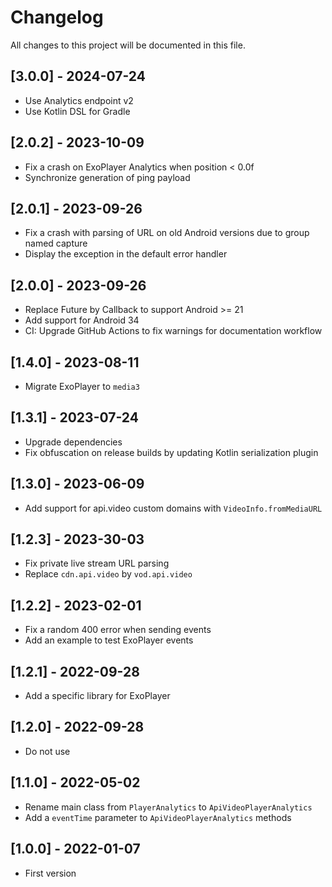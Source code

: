 # Changelog

All changes to this project will be documented in this file.

## [3.0.0] - 2024-07-24

- Use Analytics endpoint v2
- Use Kotlin DSL for Gradle

## [2.0.2] - 2023-10-09

- Fix a crash on ExoPlayer Analytics when position < 0.0f
- Synchronize generation of ping payload

## [2.0.1] - 2023-09-26

- Fix a crash with parsing of URL on old Android versions due to group named capture
- Display the exception in the default error handler

## [2.0.0] - 2023-09-26

- Replace Future by Callback to support Android >= 21
- Add support for Android 34
- CI: Upgrade GitHub Actions to fix warnings for documentation workflow

## [1.4.0] - 2023-08-11

- Migrate ExoPlayer to `media3`

## [1.3.1] - 2023-07-24

- Upgrade dependencies
- Fix obfuscation on release builds by updating Kotlin serialization plugin

## [1.3.0] - 2023-06-09

- Add support for api.video custom domains with `VideoInfo.fromMediaURL`

## [1.2.3] - 2023-30-03

- Fix private live stream URL parsing
- Replace `cdn.api.video` by `vod.api.video`

## [1.2.2] - 2023-02-01

- Fix a random 400 error when sending events
- Add an example to test ExoPlayer events

## [1.2.1] - 2022-09-28

- Add a specific library for ExoPlayer

## [1.2.0] - 2022-09-28

- Do not use

## [1.1.0] - 2022-05-02

- Rename main class from `PlayerAnalytics` to `ApiVideoPlayerAnalytics`
- Add a `eventTime` parameter to `ApiVideoPlayerAnalytics` methods

## [1.0.0] - 2022-01-07

- First version
